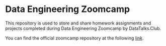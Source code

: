 # Data Engineering Zoomcamp

This repository is used to store and share homework assignments and projects completed during Data Engineering Zoomcamp by DataTalks.Club.

You can find the official zoomcamp repository at the following [link](https://github.com/DataTalksClub/data-engineering-zoomcamp/).